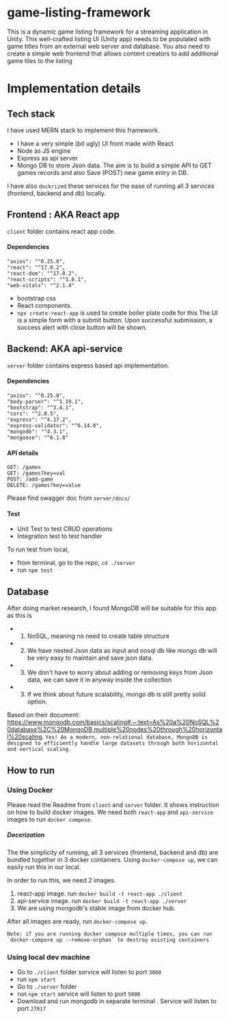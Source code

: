 # game-listing-framework
This is a dynamic game listing framework for a streaming application in Unity. This well-crafted listing UI (Unity app) needs to be populated with game titles from an external web server and database. You also need to create a simple web frontend that allows content creators to add additional game tiles to the listing

# Implementation details
## Tech stack
I have used MERN stack to implement this framework. 
- I have a very simple (bit ugly) UI front made wiith React
- Node as JS engine
- Express as api server
- Mongo DB to store Json data.
The aim is to build a simple API to GET games records and also Save (POST) new game entry in DB. 

I have also `dockrized` these services for the ease of running all 3 services (frontend, backend and db) locally. 

## Frontend : AKA React app
`client` folder contains react app code.
#### Dependencies
    "axios": "^0.25.0",
    "react": "^17.0.2",
    "react-dom": "^17.0.2",
    "react-scripts": "^3.0.1",
    "web-vitals": "^2.1.4"
 - bootstrap css
 - React components.  
 - `npx create-react-app` is used to create boiler plate code for this
 The UI is a simple form with a submit button. Upon successful submission, a success alert with close button will be shown. 
 
 ## Backend: AKA api-service
 
 `server` folder contains express based api implementation.
 #### Dependencies
    "axios": "^0.25.0",
    "body-parser": "^1.19.1",
    "bootstrap": "^3.4.1",
    "cors": "^2.8.5",
    "express": "^4.17.2",
    "express-validator": "^6.14.0",
    "mongodb": "^4.3.1",
    "mongoose": "^6.1.8"
 #### API details
  ```
  GET: /games 
  GET: /games?key=val
  POST: /add-game
  DELETE: /games?key=value
  ```
  Please find swagger doc from `server/docs/`
  
  #### Test
  - Unit Test to test CRUD operations
  - Integration test to test handler 
  
  To run test from local, 
  - from terminal, go to the repo, `cd ./server`
  - run `npm test`
 ## Database
 After doing market research, I found MongoDB will be suitable for this app as this is 
 - 1. NoSQL, meaning no need to create table structure
 - 2. We have nested Json data as input and nosql db like mongo db will be very easy to maintain and save json data.
 - 3. We don't have to worry about adding or removing keys from Json data, we can save it in anyway inside the collection
 - 3. If we think about future scalability, mongo db is still pretty solid option. 
 
 Based on their document: https://www.mongodb.com/basics/scaling#:~:text=As%20a%20NoSQL%20database%2C%20MongoDB,multiple%20nodes%20through%20horizontal%20scaling.
 ```Yes! As a modern, non-relational database, MongoDB is designed to efficiently handle large datasets through both horizontal and vertical scaling.```
 
 ## How to run
 ### Using Docker
  Please read the Readme from `client` and `server` folder. It shows instruction on how to build docker images. We need both `react-app` and `api-service` images to run `docker compose`.
  ##### Docerization
 The the simplicity of running, all 3 services (frontend, backend and db) are bundled together in 3 docker containers. Using `docker-compose up`, we can easily run this in our local.
 
 In order to run this, we need 2 images. 
 1. react-app image. run `docker build -t react-app ./client`
 2. api-service image. run `docker build -t react-app ./server`
 3. We are using mongodb's stable image from docker hub. 
 
 After all images are ready, run `docker-compose up`. 
  ```
  Note: if you are running docker compose multiple times, you can run `docker-compore up --remove-orphan` to destroy existing containers
  ```
  
  ### Using local dev machine
  - Go to `./client` folder service will listen to port `3000`
  - run `npm start` 
  - Go to `./server` folder
  - run `npm start` service will listen to port `5000`
  - Download and run mongodb in separate terminal . Service will listen to port `27017`
  
  
  
 
